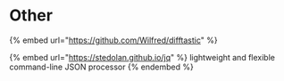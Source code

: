 # Other

{% embed url="https://github.com/Wilfred/difftastic" %}

{% embed url="https://stedolan.github.io/jq" %}
lightweight and flexible command-line JSON processor
{% endembed %}
